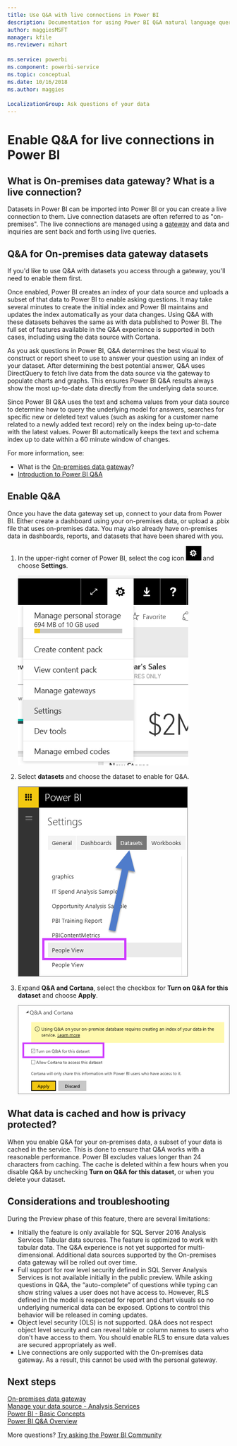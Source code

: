 ```yaml
---
title: Use Q&A with live connections in Power BI
description: Documentation for using Power BI Q&A natural language queries with live connections to Analysis Services data and the On-premises data gateway.
author: maggiesMSFT
manager: kfile
ms.reviewer: mihart

ms.service: powerbi
ms.component: powerbi-service
ms.topic: conceptual
ms.date: 10/16/2018
ms.author: maggies 

LocalizationGroup: Ask questions of your data
---
```

# Enable Q&A for live connections in Power BI
## What is On-premises data gateway?  What is a live connection?
Datasets in Power BI can be imported into Power BI or you can create a live connection to them. Live connection datasets are often referred to as "on-premises". The live connections are managed using a [gateway](service-gateway-onprem.md) and data and inquiries are sent back and forth using live queries.

## Q&A for On-premises data gateway datasets
If you'd like to use Q&A with datasets you access through a gateway, you'll need to enable them first.

Once enabled, Power BI creates an index of your data source and uploads a subset of that data to Power BI to enable asking questions. It may take several minutes to create the initial index and Power BI maintains and updates the index automatically as your data changes. Using Q&A with these datasets behaves the same as with data published to Power BI. The full set of features available in the Q&A experience is supported in both cases, including using the data source with Cortana.

As you ask questions in Power BI, Q&A determines the best visual to construct or report sheet to use to answer your question using an index of your dataset. After determining the best potential answer, Q&A uses DirectQuery to fetch live data from the data source via the gateway to populate charts and graphs. This ensures Power BI Q&A results always show the most up-to-date data directly from the underlying data source.

Since Power BI Q&A uses the text and schema values from your data source to determine how to query the underlying model for answers, searches for specific new or deleted text values (such as asking for a customer name related to a newly added text record) rely on the index being up-to-date with the latest values. Power BI automatically keeps the text and schema index up to date within a 60 minute window of changes.

For more information, see:

* What is the [On-premises data gateway](service-gateway-onprem.md)?
* [Introduction to Power BI Q&A](consumer/end-user-q-and-a.md)

## Enable Q&A
Once you have the data gateway set up, connect to your data from Power BI.  Either create a dashboard using your on-premises data, or upload a .pbix file that uses on-premises data.  You may also already have on-premises data in dashboards, reports, and datasets that have been shared with you.

1. In the upper-right corner of Power BI, select the cog icon ![gear icon](media/service-q-and-a-direct-query/power-bi-cog.png) and choose **Settings**.
   
   ![Settings menu](media/service-q-and-a-direct-query/powerbi-settings.png)
2. Select **datasets** and choose the dataset to enable for Q&A.
   
   ![Datasets screen of Settings menu](media/service-q-and-a-direct-query/power-bi-q-and-a-settings.png)
3. Expand **Q&A and Cortana**, select the checkbox for **Turn on Q&A for this dataset** and choose **Apply**.
   
    ![Q&A area expanded](media/service-q-and-a-direct-query/power-bi-q-and-a-directquery.png)

## What data is cached and how is privacy protected?
When you enable Q&A for your on-premises data, a subset of your data is cached in the service. This is done to ensure that Q&A works with a reasonable performance. Power BI excludes values longer than 24 characters from caching. The cache is deleted within a few hours when you disable Q&A by unchecking **Turn on Q&A for this dataset**, or when you delete your dataset.

## Considerations and troubleshooting
During the Preview phase of this feature, there are several limitations:

* Initially the feature is only available for SQL Server 2016 Analysis Services Tabular data sources. The feature is optimized to work with tabular data. The Q&A experience is not yet supported for multi-dimensional. Additional data sources supported by the On-premises data gateway will be rolled out over time.
* Full support for row level security defined in SQL Server Analysis Services is not available initially in the public preview. While asking questions in Q&A, the “auto-complete” of questions while typing can show string values a user does not have access to. However, RLS defined in the model is respected for report and chart visuals so no underlying numerical data can be exposed. Options to control this behavior will be released in coming updates.
* Object level security (OLS) is not supported. Q&A does not respect object level security and can reveal table or column names to users who don't have access to them. You should enable RLS to ensure data values are secured appropriately as well. 
* Live connections are only supported with the On-premises data gateway. As a result, this cannot be used with the personal gateway.

## Next steps
[On-premises data gateway](service-gateway-onprem.md)  
[Manage your data source - Analysis Services](service-gateway-enterprise-manage-ssas.md)  
[Power BI - Basic Concepts](consumer/end-user-basic-concepts.md)  
[Power BI Q&A Overview](consumer/end-user-q-and-a.md)  

More questions? [Try asking the Power BI Community](http://community.powerbi.com/)

